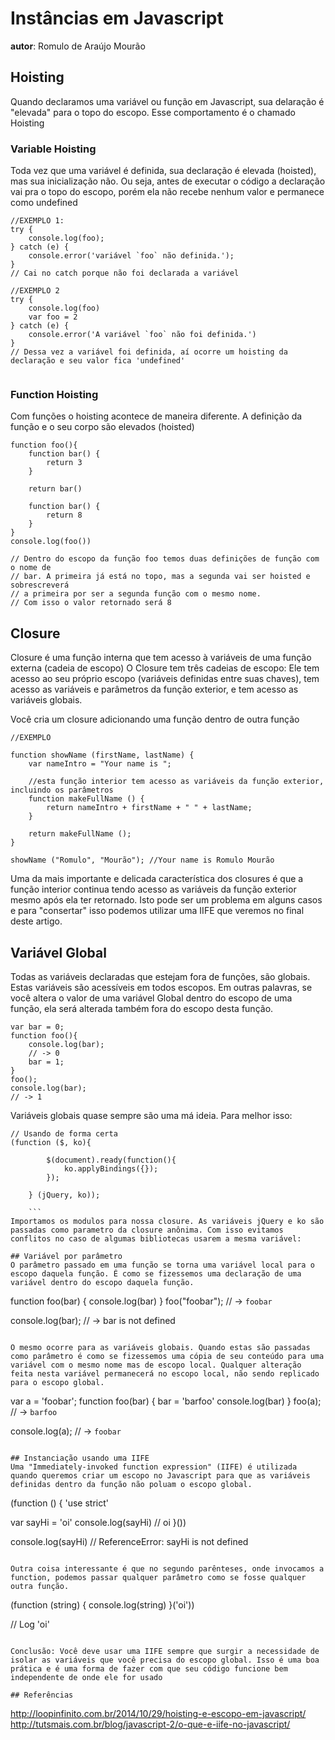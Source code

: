 # Instâncias em Javascript
**autor**: Romulo de Araújo Mourão

## Hoisting
Quando declaramos uma variável ou função em Javascript, sua delaração é "elevada" para o topo do escopo. Esse comportamento é o chamado Hoisting

### Variable Hoisting
Toda vez que uma variável é definida, sua declaração é elevada (hoisted), mas sua inicialização não. Ou seja, antes de executar o código a declaração vai pra o topo do escopo, porém ela não recebe nenhum valor e permanece como undefined

```
//EXEMPLO 1:
try {
    console.log(foo);
} catch (e) {
    console.error('variável `foo` não definida.');
}
// Cai no catch porque não foi declarada a variável
```

```
//EXEMPLO 2
try {
    console.log(foo)
    var foo = 2
} catch (e) {
    console.error('A variável `foo` não foi definida.')
}
// Dessa vez a variável foi definida, aí ocorre um hoisting da declaração e seu valor fica 'undefined'


```

### Function Hoisting
Com funções o hoisting acontece de maneira diferente. A definição da função e o seu corpo são elevados (hoisted)

```
function foo(){
    function bar() {
        return 3
    }

    return bar()

    function bar() {
        return 8
    }
}
console.log(foo())

// Dentro do escopo da função foo temos duas definições de função com o nome de
// bar. A primeira já está no topo, mas a segunda vai ser hoisted e sobrescreverá
// a primeira por ser a segunda função com o mesmo nome.
// Com isso o valor retornado será 8

```

## Closure
Closure é uma função interna que tem acesso à variáveis de uma função externa (cadeia de escopo)
O Closure tem três cadeias de escopo: Ele tem acesso ao seu próprio escopo (variáveis definidas entre suas chaves), tem acesso as variáveis e parâmetros da função exterior, e tem acesso as variáveis globais.

Você cria um closure adicionando uma função dentro de outra função

```
//EXEMPLO

function showName (firstName, lastName) {
	var nameIntro = "Your name is ";

	//esta função interior tem acesso as variáveis da função exterior, incluindo os parâmetros
	function makeFullName () {
		return nameIntro + firstName + " " + lastName;
	}

	return makeFullName ();
}

showName ("Romulo", "Mourão"); //Your name is Romulo Mourão
```

Uma da mais importante e delicada característica dos closures é que a função interior continua tendo acesso as variáveis da função exterior mesmo após ela ter retornado. Isto pode ser um problema em alguns casos e para "consertar" isso podemos utilizar uma IIFE que veremos no final deste artigo.

## Variável Global
Todas as variáveis declaradas que estejam fora de funções, são globais. Estas variáveis são acessíveis em todos escopos. Em outras palavras, se você altera o valor de uma variável Global dentro do escopo de uma função, ela será alterada também fora do escopo desta função.

```
var bar = 0;
function foo(){
    console.log(bar);
    // -> 0
    bar = 1;
}
foo();
console.log(bar);
// -> 1
```
Variáveis globais quase sempre são uma má ideia. Para melhor isso:

```
// Usando de forma certa
(function ($, ko){

        $(document).ready(function(){
            ko.applyBindings({});
        });

    } (jQuery, ko));

    ```
Importamos os modulos para nossa closure. As variáveis jQuery e ko são passadas como parametro da closure anônima. Com isso evitamos conflitos no caso de algumas bibliotecas usarem a mesma variável:

## Variável por parâmetro
O parâmetro passado em uma função se torna uma variável local para o escopo daquela função. É como se fizessemos uma declaração de uma variável dentro do escopo daquela função.

```
function foo(bar) {
    console.log(bar)
}
foo("foobar");
// -> `foobar`

console.log(bar);
// -> bar is not defined
```

O mesmo ocorre para as variáveis globais. Quando estas são passadas como parâmetro é como se fizessemos uma cópia de seu conteúdo para uma variável com o mesmo nome mas de escopo local. Qualquer alteração feita nesta variável permanecerá no escopo local, não sendo replicado para o escopo global.

```
var a = 'foobar';
function foo(bar) {
    bar = 'barfoo'
    console.log(bar)
}
foo(a);
// -> `barfoo`

console.log(a);
// -> `foobar`
```

## Instanciação usando uma IIFE
Uma "Immediately-invoked function expression" (IIFE) é utilizada quando queremos criar um escopo no Javascript para que as variáveis definidas dentro da função não poluam o escopo global.

```
(function () {
  'use strict'

  var sayHi = 'oi'
  console.log(sayHi) // oi
}())

console.log(sayHi) // ReferenceError: sayHi is not defined

```

Outra coisa interessante é que no segundo parênteses, onde invocamos a function, podemos passar qualquer parâmetro como se fosse qualquer outra função.

```
(function (string) {
  console.log(string)
}('oi'))

// Log 'oi'
```

Conclusão: Você deve usar uma IIFE sempre que surgir a necessidade de isolar as variáveis que você precisa do escopo global. Isso é uma boa prática e é uma forma de fazer com que seu código funcione bem independente de onde ele for usado

## Referências
```
http://loopinfinito.com.br/2014/10/29/hoisting-e-escopo-em-javascript/
http://tutsmais.com.br/blog/javascript-2/o-que-e-iife-no-javascript/

```
